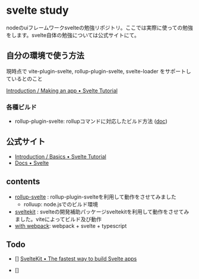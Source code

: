 # svelte study

nodeのuiフレームワークsvelteの勉強リポジトリ。ここでは実際に使っての勉強をします。svelte自体の勉強については公式サイトにて。

## 自分の環境で使う方法

現時点で vite-plugin-svelte, rollup-plugin-svelte, svelte-loader をサポートしているとのこと

[Introduction / Making an app • Svelte Tutorial](https://svelte.jp/tutorial/making-an-app)

### 各種ビルド

- rollup-plugin-svelte: rollupコマンドに対応したビルド方法 ([doc](./rollup-svelte/README.md))

## 公式サイト

- [Introduction / Basics • Svelte Tutorial](https://svelte.dev/tutorial/basics)
- [Docs • Svelte](https://svelte.dev/docs)

## contents

- [rollup-svelte](./rollup-svelte) : rollup-plugin-svelteを利用して動作をさせてみました
  - rolluup: node.jsでのビルド環境
- [sveltekit](./sveltekit) : svelteの開発補助パッケージsveltekitを利用して動作をさせてみました。viteによってビルド及び動作
- [with webpack](https://github.com/awisu2/webpack-study/tree/main/svelteWithTypescript): webpack + svelte + typescript

## Todo

- [] [SvelteKit • The fastest way to build Svelte apps](https://kit.svelte.dev/)

- []

